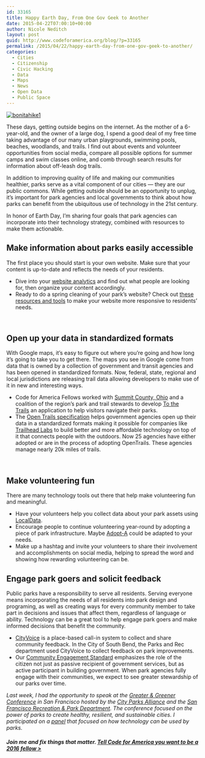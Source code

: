 ```yaml
---
id: 33165
title: Happy Earth Day, From One Gov Geek to Another
date: 2015-04-22T07:00:10+00:00
author: Nicole Neditch
layout: post
guid: http://www.codeforamerica.org/blog/?p=33165
permalink: /2015/04/22/happy-earth-day-from-one-gov-geek-to-another/
categories:
  - Cities
  - Citizenship
  - Civic Hacking
  - Data
  - Maps
  - News
  - Open Data
  - Public Space
---
```

[<img class="aligncenter wp-image-33171 size-full" src="http://www.codeforamerica.org/blog/wp-content/uploads/2015/04/bonitahike1.jpg" alt="bonitahike1" />](http://www.codeforamerica.org/blog/wp-content/uploads/2015/04/bonitahike1.jpg)

These days, getting outside begins on the internet. As the mother of a 6-year-old, and the owner of a large dog, I spend a good deal of my free time taking advantage of our many urban playgrounds, swimming pools, beaches, woodlands, and trails. I find out about events and volunteer opportunities from social media, compare all possible options for summer camps and swim classes online, and comb through search results for information about off-leash dog trails.

In addition to improving quality of life and making our communities healthier, parks serve as a vital component of our cities &#8212; they are our public commons. While getting outside should be an opportunity to unplug, it&#8217;s important for park agencies and local governments to think about how parks can benefit from the ubiquitous use of technology in the 21st century.

In honor of Earth Day, I’m sharing four goals that park agencies can incorporate into their technology strategy, combined with resources to make them actionable.

## Make information about parks easily accessible

The first place you should start is your own website. Make sure that your content is up-to-date and reflects the needs of your residents.

  * Dive into your [website analytics](http://www.codeforamerica.org/blog/2015/02/05/making-virtual-community-members-visible-with-google-analytics/) and find out what people are looking for, then organize your content accordingly.
  * Ready to do a spring cleaning of your park&#8217;s website? Check out [these resources and tools](http://www.codeforamerica.org/blog/spring-cleaning-city-website-edition/) to make your website more responsive to residents&#8217; needs.

&nbsp;

## Open up your data in standardized formats

With Google maps, it&#8217;s easy to figure out where you&#8217;re going and how long it&#8217;s going to take you to get there. The maps you see in Google come from data that is owned by a collection of government and transit agencies and has been opened in standardized formats. Now, federal, state, regional and local jurisdictions are releasing trail data allowing developers to make use of it in new and interesting ways.

  * Code for America Fellows worked with [Summit County, Ohio](http://www.codeforamerica.org/governments/summitcounty/) and a coalition of the region’s park and trail stewards to develop [To the Trails](http://www.codeforamerica.org/apps/to-the-trails/) an application to help visitors navigate their parks.
  * The [Open Trails specification](http://www.codeforamerica.org/specifications/trails/) helps government agencies open up their data in a standardized formats making it possible for companies like [Trailhead Labs](http://www.trailheadlabs.com/) to build better and more affordable technology on top of it that connects people with the outdoors. Now 25 agencies have either adopted or are in the process of adopting OpenTrails. These agencies manage nearly 20k miles of trails.

&nbsp;

## Make volunteering fun

There are many technology tools out there that help make volunteering fun and meaningful.

  * Have your volunteers help you collect data about your park assets using [LocalData](http://localdata.com/).
  * Encourage people to continue volunteering year-round by adopting a piece of park infrastructure. Maybe [Adopt-A](https://www.codeforamerica.org/apps/adopt-a-hydrant/) could be adapted to your needs.
  * Make up a hashtag and invite your volunteers to share their involvement and accomplishments on social media, helping to spread the word and showing how rewarding volunteering can be.

## Engage park goers and solicit feedback

Public parks have a responsibility to serve all residents. Serving everyone means incorporating the needs of all residents into park design and programing, as well as creating ways for every community member to take part in decisions and issues that affect them, regardless of language or ability. Technology can be a great tool to help engage park goers and make informed decisions that benefit the community.

  * [CityVoice](http://www.cityvoiceapp.com/) is a place-based call-in system to collect and share community feedback. In the City of South Bend, the Parks and Rec department used CityVoice to collect feedback on park improvements.
  * Our [Community Engagement Standard](http://www.codeforamerica.org/governments/principles/engagement/) emphasizes the role of the citizen not just as passive recipient of government services, but as active participant in building government. When park agencies fully engage with their communities, we expect to see greater stewardship of our parks over time.

_Last week, I had the opportunity to speak at the [Greater & Greener Conference](http://www.greatergreener.org/) in San Francisco hosted by the [City Parks Alliance](http://www.cityparksalliance.org/) and the [San Francisco Recreation & Park Department](http://sfrecpark.org/). The conference focused on the power of parks to create healthy, resilient, and sustainable cities. I participated on a [panel](http://www.greatergreener.org/conference-programs/session-detail?id=5EB01615-4BE2-4BC1-8AB8-717ACF0A6351) that focused on how technology can be used by parks._

##### Join me and fix things that matter. [Tell Code for America you want to be a 2016 fellow >](http://www.codeforamerica.org/forms/fellowship/become-a-fellow/?source_codes=blog)